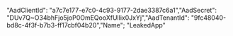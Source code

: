 "AadClientId": "a7c7e177-e7c0-4c93-9177-2dae3387c6a1","AadSecret": "DUv7Q~O34bhFjo5joP0OmEQooXfUllix0JxYj","AadTenantId": "9fc48040-bd8c-4f3f-b7b3-ff17cbf04b20","Name"; "LeakedApp"